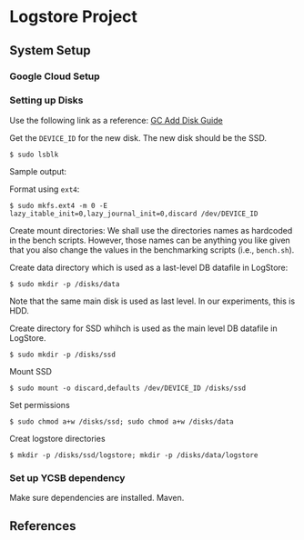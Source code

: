 # Logstore Project

## System Setup

### Google Cloud Setup

### Setting up Disks

Use the following link as a reference:
[GC Add Disk Guide](https://cloud.google.com/compute/docs/disks/add-persistent-disk)

Get the `DEVICE_ID` for the new disk. The new disk should be the SSD. 

```shell script
$ sudo lsblk
```

Sample output:


Format using `ext4`:

```shell script
$ sudo mkfs.ext4 -m 0 -E lazy_itable_init=0,lazy_journal_init=0,discard /dev/DEVICE_ID
```

Create mount directories: 
We shall use the directories names as hardcoded in the bench scripts. However, those names can be anything you like given that you also change the values in the benchmarking scripts (i.e., `bench.sh`). 

Create data directory which is used as a last-level DB datafile in LogStore:

```shell script
$ sudo mkdir -p /disks/data
```

Note that the same main disk is used as last level. In our experiments, this is HDD.

Create directory for SSD whihch is used as the main level DB datafile in LogStore.

```shell script
$ sudo mkdir -p /disks/ssd
```

Mount SSD

```shell script
$ sudo mount -o discard,defaults /dev/DEVICE_ID /disks/ssd
```

Set permissions

```shell script
$ sudo chmod a+w /disks/ssd; sudo chmod a+w /disks/data
```

Creat logstore directories
```shell script
$ mkdir -p /disks/ssd/logstore; mkdir -p /disks/data/logstore
```


### Set up YCSB dependency

Make sure dependencies are installed. Maven. 


## References